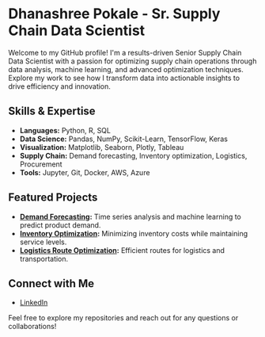 # Dhanashree Pokale - Sr. Supply Chain Data Scientist

Welcome to my GitHub profile! I'm a results-driven Senior Supply Chain Data Scientist with a passion for optimizing supply chain operations through data analysis, machine learning, and advanced optimization techniques. Explore my work to see how I transform data into actionable insights to drive efficiency and innovation.

## Skills & Expertise

- **Languages:** Python, R, SQL
- **Data Science:** Pandas, NumPy, Scikit-Learn, TensorFlow, Keras
- **Visualization:** Matplotlib, Seaborn, Plotly, Tableau
- **Supply Chain:** Demand forecasting, Inventory optimization, Logistics, Procurement
- **Tools:** Jupyter, Git, Docker, AWS, Azure

## Featured Projects

- **[Demand Forecasting](https://github.com/DhanashreePokale/supply-chain-demand-forecasting):** Time series analysis and machine learning to predict product demand.
- **[Inventory Optimization](https://github.com/DhanashreePokale/inventory-optimization):** Minimizing inventory costs while maintaining service levels.
- **[Logistics Route Optimization](https://github.com/DhanashreePokale/logistics-route-optimization):** Efficient routes for logistics and transportation.

## Connect with Me

- [LinkedIn](https://www.linkedin.com/in/DhanashreePokale)

Feel free to explore my repositories and reach out for any questions or collaborations!
